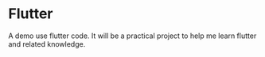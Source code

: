 # Flutter
A demo use flutter code. It will be a practical project to help me learn flutter and related knowledge.
